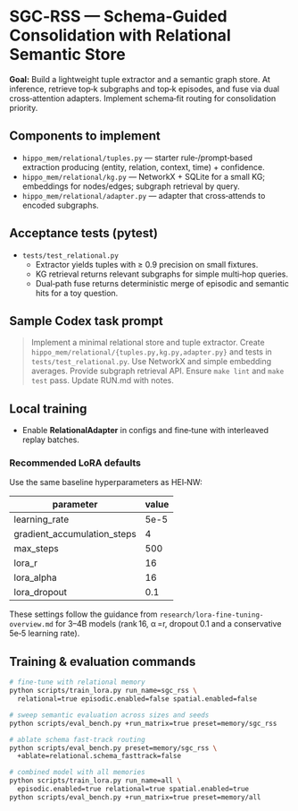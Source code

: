 # SGC‑RSS — Schema‑Guided Consolidation with Relational Semantic Store

**Goal:** Build a lightweight tuple extractor and a semantic graph store. At inference, retrieve top‑k subgraphs and top‑k episodes, and fuse via dual cross‑attention adapters. Implement schema‑fit routing for consolidation priority.

## Components to implement

- `hippo_mem/relational/tuples.py` — starter rule‑/prompt‑based extraction producing (entity, relation, context, time) + confidence.
- `hippo_mem/relational/kg.py` — NetworkX + SQLite for a small KG; embeddings for nodes/edges; subgraph retrieval by query.
- `hippo_mem/relational/adapter.py` — adapter that cross‑attends to encoded subgraphs.

## Acceptance tests (pytest)

- `tests/test_relational.py`
  - Extractor yields tuples with ≥ 0.9 precision on small fixtures.
  - KG retrieval returns relevant subgraphs for simple multi‑hop queries.
  - Dual‑path fuse returns deterministic merge of episodic and semantic hits for a toy question.

## Sample Codex task prompt

> Implement a minimal relational store and tuple extractor. Create `hippo_mem/relational/{tuples.py,kg.py,adapter.py}` and tests in `tests/test_relational.py`. Use NetworkX and simple embedding averages. Provide subgraph retrieval API. Ensure `make lint` and `make test` pass. Update RUN.md with notes.

## Local training

- Enable **RelationalAdapter** in configs and fine‑tune with interleaved replay batches.

### Recommended LoRA defaults

Use the same baseline hyperparameters as HEI‑NW:

| parameter | value |
|-----------|-------|
| learning_rate | 5e-5 |
| gradient_accumulation_steps | 4 |
| max_steps | 500 |
| lora_r | 16 |
| lora_alpha | 16 |
| lora_dropout | 0.1 |

These settings follow the guidance from `research/lora-fine-tuning-overview.md` for 3–4B models (rank 16, α =r, dropout 0.1 and a conservative 5e‑5 learning rate).

## Training & evaluation commands

```bash
# fine-tune with relational memory
python scripts/train_lora.py run_name=sgc_rss \
  relational=true episodic.enabled=false spatial.enabled=false

# sweep semantic evaluation across sizes and seeds
python scripts/eval_bench.py +run_matrix=true preset=memory/sgc_rss

# ablate schema fast-track routing
python scripts/eval_bench.py preset=memory/sgc_rss \
  +ablate=relational.schema_fasttrack=false

# combined model with all memories
python scripts/train_lora.py run_name=all \
  episodic.enabled=true relational=true spatial.enabled=true
python scripts/eval_bench.py +run_matrix=true preset=memory/all
```
